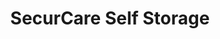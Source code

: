 ---
title: "SecurCare Self Storage"
url: /tulsa/securcare-self-storage-south-yale-avenue/
shop: storage rental
---